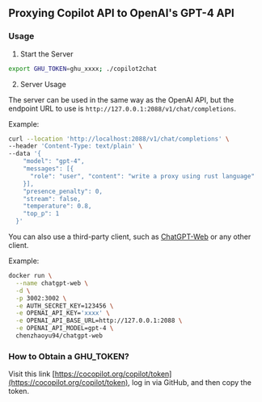 ## Proxying Copilot API to OpenAI's GPT-4 API

### Usage

1. Start the Server
```bash
export GHU_TOKEN=ghu_xxxx; ./copilot2chat
```
2. Server Usage

The server can be used in the same way as the OpenAI API, but the endpoint URL to use is `http://127.0.0.1:2088/v1/chat/completions`.

Example:

```bash
curl --location 'http://localhost:2088/v1/chat/completions' \
--header 'Content-Type: text/plain' \
--data '{
    "model": "gpt-4",
    "messages": [{
      "role": "user", "content": "write a proxy using rust language"
    }],
    "presence_penalty": 0,
    "stream": false,
    "temperature": 0.8,
    "top_p": 1
  }'
```

You can also use a third-party client, such as [ChatGPT-Web](https://github.com/Chanzhaoyu/chatgpt-web) or any other client.

Example:

```bash
docker run \
  --name chatgpt-web \
  -d \
  -p 3002:3002 \
  -e AUTH_SECRET_KEY=123456 \
  -e OPENAI_API_KEY='xxxx' \
  -e OPENAI_API_BASE_URL=http://127.0.0.1:2088 \
  -e OPENAI_API_MODEL=gpt-4 \
  chenzhaoyu94/chatgpt-web
```

### How to Obtain a GHU_TOKEN?

Visit this link [https://cocopilot.org/copilot/token](https://cocopilot.org/copilot/token), log in via GitHub, and then copy the token.